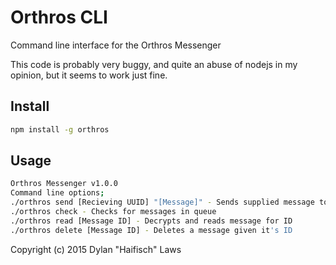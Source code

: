 # Orthros CLI
Command line interface for the Orthros Messenger

This code is probably very buggy, and quite an abuse of nodejs in my opinion, but it seems to work just fine.


## Install
```bash
npm install -g orthros
```

## Usage

```bash
Orthros Messenger v1.0.0
Command line options;
./orthros send [Recieving UUID] "[Message]" - Sends supplied message to UUID, put message in quotes.
./orthros check - Checks for messages in queue
./orthros read [Message ID] - Decrypts and reads message for ID
./orthros delete [Message ID] - Deletes a message given it's ID
```


Copyright (c) 2015 Dylan "Haifisch" Laws
